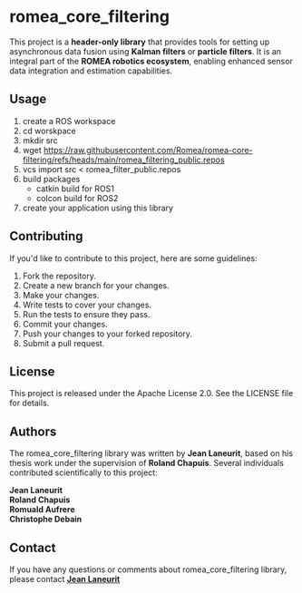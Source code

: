 # romea_core_filtering #

This project is a **header-only library** that provides tools for setting up asynchronous data fusion using **Kalman filters** or **particle filters**. It is an integral part of the **ROMEA robotics ecosystem**, enabling enhanced sensor data integration and estimation capabilities.

## **Usage**

1. create a ROS workspace
2. cd worskpace
3. mkdir src
4. wget https://raw.githubusercontent.com/Romea/romea-core-filtering/refs/heads/main/romea_filtering_public.repos
5. vcs import src < romea_filter_public.repos
6. build packages
   - catkin build for ROS1
   - colcon build for ROS2
7. create your application using this library

## **Contributing**

If you'd like to contribute to this project, here are some guidelines:

1. Fork the repository.
2. Create a new branch for your changes.
3. Make your changes.
4. Write tests to cover your changes.
5. Run the tests to ensure they pass.
6. Commit your changes.
7. Push your changes to your forked repository.
8. Submit a pull request.

## **License**

This project is released under the Apache License 2.0. See the LICENSE file for details.

## **Authors**

The romea_core_filtering library was written by **Jean Laneurit**, based on his thesis work under the supervision of **Roland Chapuis**. Several individuals contributed scientifically to this project:

**Jean Laneurit**  
**Roland Chapuis**  
**Romuald Aufrere**  
**Christophe Debain**  

## **Contact**

If you have any questions or comments about romea_core_filtering library, please contact **[Jean Laneurit](mailto:jean.laneurit@inrae.fr)** 